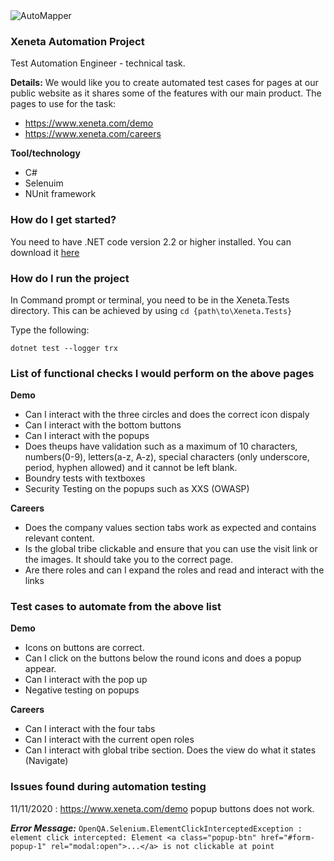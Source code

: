 <img src="https://www.xeneta.com/hubfs/Xeneta%20Logo%202017/xeneta_logo_dark.png" alt="AutoMapper">

### Xeneta Automation Project

Test Automation Engineer - technical task.

**Details:**
We would like you to create automated test cases for pages at our public website as it shares some of the features with our main product. 
The pages to use for the task:
* https://www.xeneta.com/demo
* https://www.xeneta.com/careers

**Tool/technology**

* C#
* Selenuim
* NUnit framework

### How do I get started?

You need to have .NET code version 2.2 or higher installed. You can download it [here](https://dotnet.microsoft.com/download)


### How do I run the project

In Command prompt or terminal, you need to be in the Xeneta.Tests directory.
This can be achieved by using  ```cd {path\to\Xeneta.Tests}```

Type the following: 
```
dotnet test --logger trx
```

### List of functional checks I would perform on the above pages

**Demo**
* Can I interact with the three circles and does the correct icon dispaly
* Can I interact with the bottom buttons
* Can I interact with the popups
* Does theups have validation such as a maximum of 10 characters, numbers(0-9), letters(a-z, A-z), special characters (only underscore, period, hyphen allowed) and it cannot be left blank.
* Boundry tests with textboxes
* Security Testing on the popups such as XXS (OWASP)

**Careers**
* Does the company values section tabs work as expected and contains relevant content.
* Is the global tribe clickable and ensure that you can use the visit link or the images. It should take you to the correct page.
* Are there roles and can I expand the roles and read and interact with the links

### Test cases to automate from the above list
**Demo**
- Icons on buttons are correct. 
- Can I click on the buttons below the round icons and does a popup appear.
- Can I interact with the pop up
- Negative testing on popups

**Careers**
- Can I interact with the four tabs 
- Can I interact with the current open roles
- Can I interact with global tribe section. Does the view do what it states (Navigate)

### Issues found during automation testing
11/11/2020 : https://www.xeneta.com/demo popup buttons does not work.

***Error Message:*** ``` OpenQA.Selenium.ElementClickInterceptedException : element click intercepted: Element <a class="popup-btn" href="#form-popup-1" rel="modal:open">...</a> is not clickable at point ```
